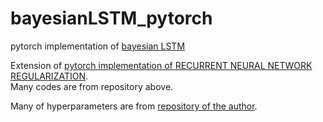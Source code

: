 # bayesianLSTM_pytorch
pytorch implementation of [bayesian LSTM](https://arxiv.org/abs/1512.05287)

Extension of [pytorch implementation of RECURRENT NEURAL NETWORK REGULARIZATION](https://github.com/ahmetumutdurmus/zaremba).  
Many codes are from repository above.

Many of hyperparameters are from [repository of the author](https://github.com/yaringal/BayesianRNN).

